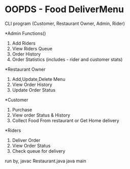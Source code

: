 # OOPDS - Food DeliverMenu
CLI program (Customer, Restaurant Owner, Admin, Rider)

*Admin Functions()
  1. Add Riders
  2. View Riders Queue
  3. Order History
  4. Order Statistics (includes - rider and customer stats)
 
*Restaurant Owner
  1. Add,Update,Delete Menu
  2. View Order History
  3. Update Order Status 

*Customer 
  1. Purchase
  2. View order Status & History
  3. Collect Food From restaurant or Get Home delivery

*Riders
  1. Deliver Order
  2. View Order Status
  3. Check queue for delivery

run by,
javac Restaurant.java
java main
